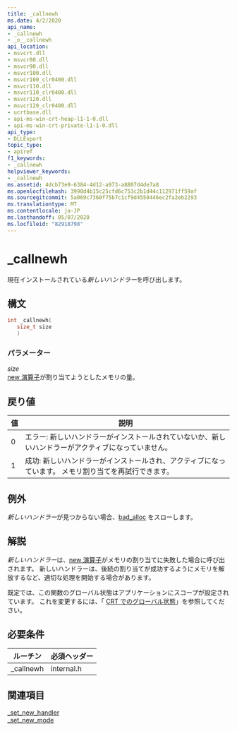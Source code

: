 ```yaml
---
title: _callnewh
ms.date: 4/2/2020
api_name:
- _callnewh
- _o__callnewh
api_location:
- msvcrt.dll
- msvcr80.dll
- msvcr90.dll
- msvcr100.dll
- msvcr100_clr0400.dll
- msvcr110.dll
- msvcr110_clr0400.dll
- msvcr120.dll
- msvcr120_clr0400.dll
- ucrtbase.dll
- api-ms-win-crt-heap-l1-1-0.dll
- api-ms-win-crt-private-l1-1-0.dll
api_type:
- DLLExport
topic_type:
- apiref
f1_keywords:
- _callnewh
helpviewer_keywords:
- _callnewh
ms.assetid: 4dcb73e9-6384-4d12-a973-a8807d4de7a8
ms.openlocfilehash: 3990d4b15c25cfd6c753c2b1d44c112971ff59af
ms.sourcegitcommit: 5a069c7360f75b7c1cf9d4550446ec2fa2eb2293
ms.translationtype: MT
ms.contentlocale: ja-JP
ms.lasthandoff: 05/07/2020
ms.locfileid: "82918798"
---
```

# <a name="_callnewh"></a>_callnewh

現在インストールされている*新しいハンドラー*を呼び出します。

## <a name="syntax"></a>構文

```cpp
int _callnewh(
   size_t size
   )
```

### <a name="parameters"></a>パラメーター

*size*<br/>
[new 演算子](../../cpp/new-operator-cpp.md)が割り当てようとしたメモリの量。

## <a name="return-value"></a>戻り値

|値|説明|
|-----------|-----------------|
|0|エラー: 新しいハンドラーがインストールされていないか、新しいハンドラーがアクティブになっていません。|
|1|成功: 新しいハンドラーがインストールされ、アクティブになっています。 メモリ割り当てを再試行できます。|

## <a name="exceptions"></a>例外

*新しいハンドラー*が見つからない場合、[bad_alloc](../../standard-library/bad-alloc-class.md) をスローします。

## <a name="remarks"></a>解説

*新しいハンドラー*は、[new 演算子](../../cpp/new-operator-cpp.md)がメモリの割り当てに失敗した場合に呼び出されます。 新しいハンドラーは、後続の割り当てが成功するようにメモリを解放するなど、適切な処理を開始する場合があります。

既定では、この関数のグローバル状態はアプリケーションにスコープが設定されています。 これを変更するには、「 [CRT でのグローバル状態](../global-state.md)」を参照してください。

## <a name="requirements"></a>必要条件

|ルーチン|必須ヘッダー|
|-------------|---------------------|
|_callnewh|internal.h|

## <a name="see-also"></a>関連項目

[_set_new_handler](set-new-handler.md)<br/>
[_set_new_mode](set-new-mode.md)<br/>
